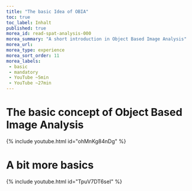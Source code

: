 ```yaml
---
title: "The basic Idea of OBIA"
toc: true
toc_label: Inhalt
published: true
morea_id: read-spat-analysis-000
morea_summary: "A short introduction in Object Based Image Analysis"
morea_url:
morea_type: experience
morea_sort_order: 11
morea_labels:
 - basic
 - mandatory
 - YouTube ~5min
 - YouTube ~27min
---
```


# The basic concept of Object Based Image Analysis

{% include youtube.html id="ohMnKg84nDg" %}

# A bit more basics
{% include youtube.html id="TpuV7DT6seI" %}
